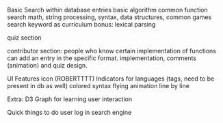 Basic Search within database entries
  basic algorithm
  common function search
  math, string processing, syntax, data structures, common games
  search keyword as curriculum
  bonus: lexical parsing

quiz section

contributor section: people who know certain implementation of functions can add an entry in the specific format. implementation, comments (animation) and quiz design. 

UI Features
  icon (ROBERTTTT)
  Indicators for languages (tags, need to be present in db as well)
  colored syntax
  flying animation line by line

Extra:
  D3 Graph for learning user interaction

Quick things to do
  user log in 
  search engine

